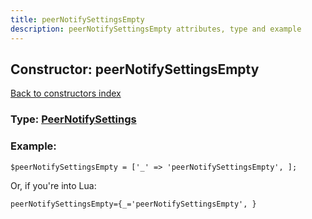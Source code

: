 ```yaml
---
title: peerNotifySettingsEmpty
description: peerNotifySettingsEmpty attributes, type and example
---
```

## Constructor: peerNotifySettingsEmpty  
[Back to constructors index](index.md)






### Type: [PeerNotifySettings](../types/PeerNotifySettings.md)


### Example:

```
$peerNotifySettingsEmpty = ['_' => 'peerNotifySettingsEmpty', ];
```  

Or, if you're into Lua:  


```
peerNotifySettingsEmpty={_='peerNotifySettingsEmpty', }

```


